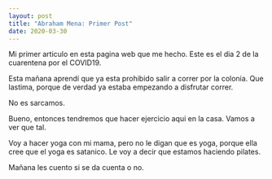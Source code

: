 ```yaml
---
layout: post
title: "Abraham Mena: Primer Post"
date: 2020-03-30
---
```


Mi primer articulo en esta pagina web que me hecho. Este es el dia 2 de la cuarentena por el COVID19.

Esta mañana aprendí que ya esta prohibido salir a correr por la colonia. Que lastima, porque de verdad ya estaba empezando a disfrutar correr.

No es sarcamos.

Bueno, entonces tendremos que hacer ejercicio aqui en la casa. Vamos a ver que tal.

Voy a hacer yoga con mi mama, pero no le digan que es yoga, porque ella cree que el yoga es satanico. Le voy a decir que estamos haciendo pilates.

Mañana les cuento si se da cuenta o no.
